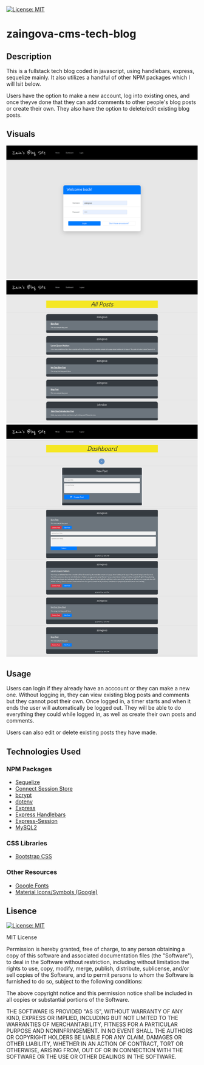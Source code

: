 [![License: MIT](https://img.shields.io/badge/License-MIT-yellow.svg)](https://opensource.org/licenses/MIT)
# zaingova-cms-tech-blog

## Description

This is a fullstack tech blog coded in javascript, using handlebars, express, sequelize mainly. It also utilizes a handful of other NPM packages which I will lsit below.

Users have the option to make a new account, log into existing ones, and once theyve done that they can add comments to other people's blog posts or create their own. They also have the option to delete/edit existing blog posts.

## Visuals

![login](/public/assets/login.png)
![allposts](/public/assets/allposts.png)
![dashboard](/public/assets/dashboard.png)

## Usage

Users can login if they already have an acccount or they can make a new one. Without logging in, they can view existing blog posts and comments but they cannot post their own. Once logged in, a timer starts and when it ends the user will automatically be logged out. They will be able to do everything they could while logged in, as well as create their own posts and comments. 

Users can also edit or delete existing posts they have made.

## Technologies Used

### NPM Packages

- [Sequelize](https://www.npmjs.com/package/sequelize)
- [Connect Session Store](https://www.npmjs.com/package/connect-session-sequelize)
- [bcrypt](https://www.npmjs.com/package/bcrypt)
- [dotenv](https://www.npmjs.com/package/dotenv)
- [Express](https://www.npmjs.com/package/express)
- [Express Handlebars](https://www.npmjs.com/package/express-handlebars)
- [Express-Session](https://www.npmjs.com/package/express-session)
- [MySQL2](https://www.npmjs.com/package/mysql2)

### CSS Libraries

- [Bootstrap CSS](https://getbootstrap.com/)

### Other Resources

- [Google Fonts](https://fonts.google.com/)
- [Material Icons/Symbols (Google)](https://fonts.google.com/icons)

## Lisence 
[![License: MIT](https://img.shields.io/badge/License-MIT-yellow.svg)](https://opensource.org/licenses/MIT)

MIT License

Permission is hereby granted, free of charge, to any person obtaining a copy of this software and associated documentation files (the "Software"), to deal in the Software without restriction, including without limitation the rights to use, copy, modify, merge, publish, distribute, sublicense, and/or sell copies of the Software, and to permit persons to whom the Software is furnished to do so, subject to the following conditions:

The above copyright notice and this permission notice shall be included in all copies or substantial portions of the Software.

THE SOFTWARE IS PROVIDED "AS IS", WITHOUT WARRANTY OF ANY KIND, EXPRESS OR IMPLIED, INCLUDING BUT NOT LIMITED TO THE WARRANTIES OF MERCHANTABILITY, FITNESS FOR A PARTICULAR PURPOSE AND NONINFRINGEMENT. IN NO EVENT SHALL THE AUTHORS OR COPYRIGHT HOLDERS BE LIABLE FOR ANY CLAIM, DAMAGES OR OTHER LIABILITY, WHETHER IN AN ACTION OF CONTRACT, TORT OR OTHERWISE, ARISING FROM, OUT OF OR IN CONNECTION WITH THE SOFTWARE OR THE USE OR OTHER DEALINGS IN THE SOFTWARE.